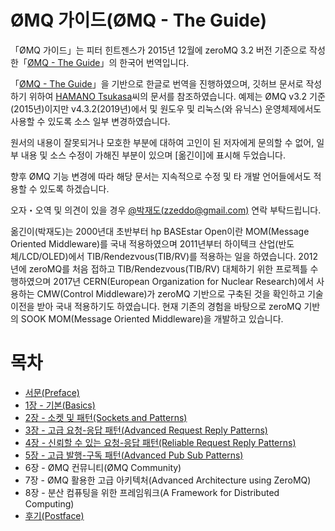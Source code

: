 ØMQ 가이드(ØMQ - The Guide)
================

「ØMQ 가이드」는 피터 힌트젠스가 2015년 12월에 zeroMQ 3.2 버전 기준으로 작성한「[ØMQ - The Guide](http://zguide.zeromq.org/)」의 한국어 번역입니다.

「[ØMQ - The Guide](http://zguide.zeromq.org/)」을 기반으로 한글로 번역을 진행하였으며, 깃허브 문서로 작성하기 위하여 [HAMANO Tsukasa](https://github.com/hamano)씨의 문서를 참조하였습니다.
예제는 ØMQ v3.2 기준(2015년)이지만 v4.3.2(2019년)에서 및 원도우 및 리눅스(와 유닉스) 운영체제에서도 사용할 수 있도록 소스 일부 변경하였습니다.

원서의 내용이 잘못되거나 모호한 부분에 대하여 고인이 된 저자에게 문의할 수 없어, 일부 내용 및 소스 수정이 가해진 부분이 있으며 [옮긴이]에 표시해 두었습니다.

향후 ØMQ 기능 변경에 따라 해당 문서는 지속적으로 수정 및 타 개발 언어들에서도 적용할 수 있도록 하겠습니다.

오자・오역 및 의견이 있을 경우 [@박재도(zzeddo@gmail.com)](https://www.facebook.com/zzeddo) 연락 부탁드립니다.

옮긴이(박재도)는 2000년대 초반부터 hp BASEstar Open이란 MOM(Message Oriented Middleware)를 국내 적용하였으며 
2011년부터 하이텍크 산업(반도체/LCD/OLED)에서 TIB/Rendezvous(TIB/RV)를 적용하는 일을 하였습니다.
2012년에 zeroMQ를 처음 접하고 TIB/Rendezvous(TIB/RV) 대체하기 위한 프로젝틀 수행하였으며
2017년 CERN(European Organization for Nuclear Research)에서 사용하는 CMW(Control Middleware)가 zeroMQ 기반으로 구축된 것을 확인하고 기술 이전을 받아 국내 적용하기도 하였습니다.
현재 기존의 경험을 바탕으로 zeroMQ 기반의 SOOK MOM(Message Oriented Middleware)을 개발하고 있습니다.

# 목차
* [서문(Preface)](preface.md)
* [1장 - 기본(Basics)](chapter1.md)
* [2장 - 소켓 및 패턴(Sockets and Patterns)](chapter2.md)
* [3장 - 고급 요청-응답 패턴(Advanced Request Reply Patterns)](chapter3.md)
* [4장 - 신뢰할 수 있는 요청-응답 패턴(Reliable Request Reply Patterns)](chapter4.md)
* [5장 - 고급 발행-구독 패턴(Advanced Pub Sub Patterns)](chapter5.md)
* 6장 - ØMQ 컨뮤니티(ØMQ Community)
* 7장 - ØMQ 활용한 고급 아키텍처(Advanced Architecture using ZeroMQ)
* 8장 - 분산 컴퓨팅을 위한 프레임워크(A Framework for Distributed Computing)
* [후기(Postface)](postface.md)

